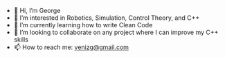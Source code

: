 - 👋 Hi, I’m George
- 👀 I’m interested in Robotics, Simulation, Control Theory, and C++
- 🌱 I’m currently learning how to write Clean Code
- 💞️ I’m looking to collaborate on any project where I can improve my C++ skills
- 📫 How to reach me: venizg@gmail.com

<!---
venizg/venizg is a ✨ special ✨ repository because its `README.md` (this file) appears on your GitHub profile.
You can click the Preview link to take a look at your changes.
--->
